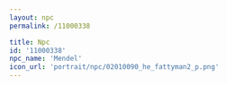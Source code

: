 ```yaml
---
layout: npc
permalink: /11000338

title: Npc
id: '11000338'
npc_name: 'Mendel'
icon_url: 'portrait/npc/02010090_he_fattyman2_p.png'
---
```

